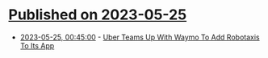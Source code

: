 # [Published on 2023-05-25](index.md)

* [2023-05-25, 00:45:00](https://tech.slashdot.org/story/23/05/24/2045244/uber-teams-up-with-waymo-to-add-robotaxis-to-its-app?utm_source=rss1.0mainlinkanon&utm_medium=feed) - [Uber Teams Up With Waymo To Add Robotaxis To Its App](https://tech.slashdot.org/story/23/05/24/2045244/uber-teams-up-with-waymo-to-add-robotaxis-to-its-app?utm_source=rss1.0mainlinkanon&utm_medium=feed)
